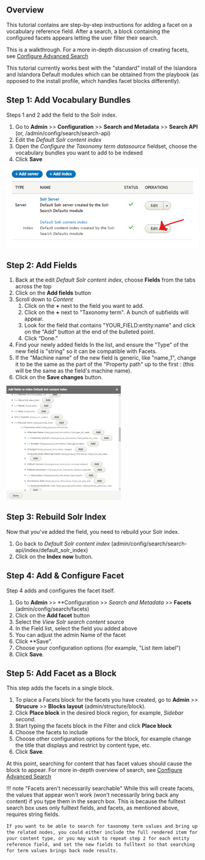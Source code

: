 ## Overview
This tutorial contains are step-by-step instructions for adding a facet on a vocabulary reference field. After a search, a block containing the configured facets appears letting the user filter their search.

This is a walkthrough. For a more in-depth discussion of creating facets, see [Configure Advanced Search](advanced-search.md)

This tutorial currently works best with the "standard" install of the Islandora and Islandora Default modules which can be obtained from the playbook (as opposed to the install profile, which handles facet blocks differently). 

## Step 1: Add Vocabulary Bundles

Steps 1 and 2 add the field to the Solr index.

1. Go to **Admin**  >> **Configuration** >> **Search and Metadata** >> **Search API** (or, /admin/config/search/search-api)
1. Edit the *Default Solr content index*
1. Open the *Configure the Taxonomy term datasource* fieldset, choose the vocabulary bundles you want to add to be indexed
1. Click **Save**

![Screenshot of the Search API page with pointer to the Edit button](../assets/facet_on_vocabulary_reference_fields_EDIT_Click.png)

## Step 2: Add Fields

1. Back at the edit *Default Solr content index*, choose **Fields** from the tabs across the top
1. Click on the **Add fields** button
1. Scroll down to *Content*
   1. Click on the **+** next to the field you want to add.
   1. Click on the **+** next to "Taxonomy term". A bunch of subfields will appear.     
   1. Look for the field that contains "YOUR_FIELD:entity:name" and click on the "Add" button at the end of the bulleted point.
   1. Click “Done.”
1. Find your newly added fields In the list, and ensure the "Type" of the new field is "string" so it can be compatible with Facets.  
1. If the "Machine name" of the new field is generic, like "name_1", change it to be the same as the part of the "Property path" up to the first : (this will be the same as the field's machine name).
1. Click on the **Save changes** button.

![Screenshot of the Add fields menu with terms expanded](../assets/facet_on_vocabulary_reference_fields_add_fields.png)

## Step 3: Rebuild Solr Index

Now that you've added the field, you need to rebuild your Solr index. 

1. Go back to *Default Solr content index* (admin/config/search/search-api/index/default_solr_index)
1. Click on the **Index now** button.

## Step 4: Add & Configure Facet
Step 4 adds and configures the facet itself. 

1. Go to **Admin**  >> **Configuration >> *Search and Metadata* >> **Facets** (admin/config/search/facets)
1. Click on the **Add facet** button
1. Select the *View Solr search content* source
1. In the Field list, select the field you added above
1. You can adjust the admin Name of the facet
1. Click **Save".
1. Choose your configuration options (for example, "List item label") 
1. Click **Save**.

## Step 5: Add Facet as a Block
This step adds the facets in a single block.

1. To place a Facets block for the facets you have created, go to **Admin** >> **Strucure** >> **Blocks layout** (admin/structure/block).  
1. Click **Place block** in the desired block region, for example, *Sidebar second*.  
1. Start typing the facets block in the Filter and click **Place block** 
1. Choose the facets to include
1. Choose other configuration options for the block, for example change the title that displays and restrict by content type, etc. 
1. Click **Save**.

At this point, searching for content that has facet values should cause the block to appear. For more in-depth overview of search, see [Configure Advanced Search](advanced-search.md)

!!! note "Facets aren't necessarily searchable" 
    While this will create facets, the values that appear won't work (won't necessarily bring back any content) if you type them in the search box. This is because the fulltext search box uses only fulltext fields, and facets, as mentioned above, requires string fields. 
    
    If you want to be able to search for taxonomy term values and bring up the related nodes, you could either include the full rendered item for your content type, or you may wish to repeat step 2 for each entity reference field, and set the new fields to fulltext so that searching for term values brings back node results. 

